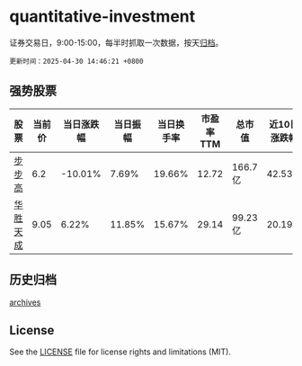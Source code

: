 # quantitative-investment

证券交易日，9:00-15:00，每半时抓取一次数据，按天[归档](archives)。

`更新时间：2025-04-30 14:46:21 +0800`

## 强势股票

|股票|当前价|当日涨跌幅|当日振幅|当日换手率|市盈率TTM|总市值|近10日涨跌幅|
|----|----|----|----|----|----|----|----|
|[步步高](https://xueqiu.com/S/SZ002251)|6.2|-10.01%|7.69%|19.66%|12.72|166.7亿|42.53%|
|[华胜天成](https://xueqiu.com/S/SH600410)|9.05|6.22%|11.85%|15.67%|29.14|99.23亿|20.19%|

## 历史归档

[archives](archives)

## License

See the [LICENSE](LICENSE) file for license rights and limitations (MIT).